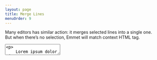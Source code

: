 ```yaml
---
layout: page
title: Merge Lines
menuOrder: 9
---
```

Many editors has similar action: it merges selected lines into a single one. But when there’s no selection, Emmet will match context HTML tag.

<textarea class="movie-def">
&lt;p&gt;
	Lorem ipsum dolor sit amet.
	|Officiis animi consequuntur iure.
	Ea asperiores aperiam non necessitatibus?
	Expedita iusto cupiditate eum esse
&lt;/p&gt;
~~~
run: emmet.merge_lines ::: “Merge Lines” (Shift-Cmd-M)
</textarea>

